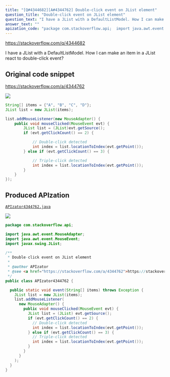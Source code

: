 ```yaml
---
title: "[Q#4344682][A#4344762] Double-click event on JList element"
question_title: "Double-click event on JList element"
question_text: "I have a JList with a DefaultListModel. How I can make an item in a JList react to double-click event?"
answer_text: ""
apization_code: "package com.stackoverflow.api;  import java.awt.event.MouseAdapter; import java.awt.event.MouseEvent; import javax.swing.JList;  /**  * Double-click event on JList element  *  * @author APIzator  * @see <a href=\"https://stackoverflow.com/a/4344762\">https://stackoverflow.com/a/4344762</a>  */ public class APIzator4344762 {    public static void event(String[] items) throws Exception {     JList list = new JList(items);     list.addMouseListener(       new MouseAdapter() {         public void mouseClicked(MouseEvent evt) {           JList list = (JList) evt.getSource();           if (evt.getClickCount() == 2) {             // Double-click detected             int index = list.locationToIndex(evt.getPoint());           } else if (evt.getClickCount() == 3) {             // Triple-click detected             int index = list.locationToIndex(evt.getPoint());           }         }       }     );   } }"
---
```


https://stackoverflow.com/q/4344682

I have a JList with a DefaultListModel.
How I can make an item in a JList react to double-click event?



## Original code snippet

https://stackoverflow.com/a/4344762



<div class="code-logo"><img src="/stackoverflow.png" /></div>

```java
String[] items = {"A", "B", "C", "D"};
JList list = new JList(items);

list.addMouseListener(new MouseAdapter() {
    public void mouseClicked(MouseEvent evt) {
        JList list = (JList)evt.getSource();
        if (evt.getClickCount() == 2) {

            // Double-click detected
            int index = list.locationToIndex(evt.getPoint());
        } else if (evt.getClickCount() == 3) {

            // Triple-click detected
            int index = list.locationToIndex(evt.getPoint());
        }
    }
});
```

## Produced APIzation

[`APIzator4344762.java`](https://github.com/pasqualesalza/apization-temp-data/raw/master/search/APIzator4344762.java)

<div class="code-logo"><img src="/apizator.png" /></div>

```java
package com.stackoverflow.api;

import java.awt.event.MouseAdapter;
import java.awt.event.MouseEvent;
import javax.swing.JList;

/**
 * Double-click event on JList element
 *
 * @author APIzator
 * @see <a href="https://stackoverflow.com/a/4344762">https://stackoverflow.com/a/4344762</a>
 */
public class APIzator4344762 {

  public static void event(String[] items) throws Exception {
    JList list = new JList(items);
    list.addMouseListener(
      new MouseAdapter() {
        public void mouseClicked(MouseEvent evt) {
          JList list = (JList) evt.getSource();
          if (evt.getClickCount() == 2) {
            // Double-click detected
            int index = list.locationToIndex(evt.getPoint());
          } else if (evt.getClickCount() == 3) {
            // Triple-click detected
            int index = list.locationToIndex(evt.getPoint());
          }
        }
      }
    );
  }
}

```